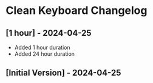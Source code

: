# Clean Keyboard Changelog

## [1 hour] - 2024-04-25
- Added 1 hour duration
- Added 24 hour duration

## [Initial Version] - 2024-04-25